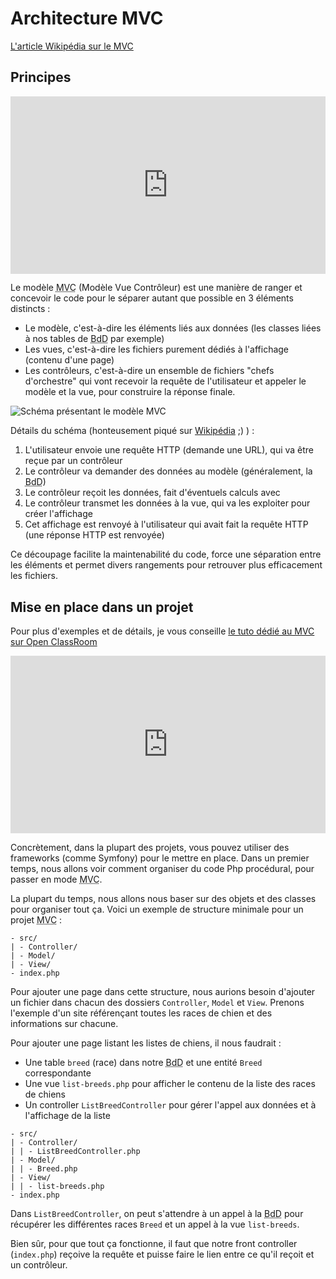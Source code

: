 # Architecture MVC

[L'article Wikipédia sur le MVC](https://fr.wikipedia.org/wiki/Mod%C3%A8le-vue-contr%C3%B4leur)

## Principes

<div style="position: relative; padding-bottom: 56.25%; height: 0;"><iframe src="https://www.loom.com/embed/444c50527d2d4c518f472e2d9e59c8c4" frameborder="0" webkitallowfullscreen mozallowfullscreen allowfullscreen style="position: absolute; top: 0; left: 0; width: 100%; height: 100%;"></iframe></div>

Le modèle <abbr title="Model View Controller">MVC</abbr> (Modèle Vue Contrôleur) est une manière de ranger et concevoir le code pour le séparer autant que possible en 3 éléments distincts :
- Le modèle, c'est-à-dire les éléments liés aux données (les classes liées à nos tables de <abbr title="Base de Données">BdD</abbr> par exemple)
- Les vues, c'est-à-dire les fichiers purement dédiés à l'affichage (contenu d'une page)
- Les contrôleurs, c'est-à-dire un ensemble de fichiers "chefs d'orchestre" qui vont recevoir la requête de l'utilisateur et appeler le modèle et la vue, pour construire la réponse finale.

![Schéma présentant le modèle MVC](https://upload.wikimedia.org/wikipedia/commons/b/b2/Mod%C3%A8le-vue-contr%C3%B4leur_%28MVC%29_-_fr.png)

Détails du schéma (honteusement piqué sur [Wikipédia](https://fr.wikipedia.org/wiki/Mod%C3%A8le-vue-contr%C3%B4leur) ;) ) :

1. L'utilisateur envoie une requête HTTP (demande une URL), qui va être reçue par un contrôleur
2. Le contrôleur va demander des données au modèle (généralement, la <abbr title="Base de Données">BdD</abbr>)
3. Le contrôleur reçoit les données, fait d'éventuels calculs avec
4. Le contrôleur transmet les données à la vue, qui va les exploiter pour créer l'affichage
5. Cet affichage est renvoyé à l'utilisateur qui avait fait la requête HTTP (une réponse HTTP est renvoyée)

Ce découpage facilite la maintenabilité du code, force une séparation entre les éléments et permet divers rangements pour retrouver plus efficacement les fichiers.

## Mise en place dans un projet

Pour plus d'exemples et de détails, je vous conseille [le tuto dédié au MVC sur Open ClassRoom](https://openclassrooms.com/fr/courses/4670706-adoptez-une-architecture-mvc-en-php)

<div style="position: relative; padding-bottom: 56.25%; height: 0;"><iframe src="https://www.loom.com/embed/2d33b6fca8694c5dac87171284420aa8" frameborder="0" webkitallowfullscreen mozallowfullscreen allowfullscreen style="position: absolute; top: 0; left: 0; width: 100%; height: 100%;"></iframe></div>

Concrètement, dans la plupart des projets, vous pouvez utiliser des frameworks (comme Symfony) pour le mettre en place. Dans un premier temps, nous allons voir comment organiser du code Php procédural, pour passer en mode <abbr title="Modèle Vue Contrôleur">MVC</abbr>.

La plupart du temps, nous allons nous baser sur des objets et des classes pour organiser tout ça. Voici un exemple de structure minimale pour un projet <abbr title="Modèle Vue Contrôleur">MVC</abbr> : 

```
- src/
| - Controller/
| - Model/
| - View/
- index.php
```

Pour ajouter une page dans cette structure, nous aurions besoin d'ajouter un fichier dans chacun des dossiers `Controller`, `Model` et `View`. Prenons l'exemple d'un site référençant toutes les races de chien et des informations sur chacune. 

Pour ajouter une page listant les listes de chiens, il nous faudrait :

- Une table `breed` (race) dans notre <abbr title="Base de Données">BdD</abbr> et une entité `Breed` correspondante
- Une vue `list-breeds.php` pour afficher le contenu de la liste des races de chiens
- Un controller `ListBreedController` pour gérer l'appel aux données et à l'affichage de la liste

```
- src/
| - Controller/
| | - ListBreedController.php
| - Model/
| | - Breed.php
| - View/
| | - list-breeds.php
- index.php
```

Dans `ListBreedController`, on peut s'attendre à un appel à la <abbr title="Base de Données">BdD</abbr> pour récupérer les différentes races `Breed` et un appel à la vue `list-breeds`.

Bien sûr, pour que tout ça fonctionne, il faut que notre front controller (`index.php`) reçoive la requête et puisse faire le lien entre ce qu'il reçoit et un contrôleur. 
